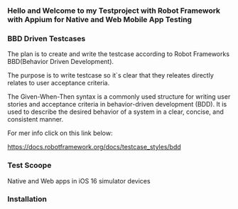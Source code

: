 
### Hello and Welcome to my Testproject with Robot Framework with Appium for Native and Web Mobile App Testing



### BBD Driven Testcases 

The plan is to create and write the testcase according to Robot Frameworks BBD(Behavior Driven Development). 

The purpose is to write testcase so it`s clear that they releates directly relates to user acceptance criteria. 

The Given-When-Then syntax is a commonly used structure for writing user stories and acceptance criteria in behavior-driven development (BDD). It is used to describe the desired behavior of a system in a clear, concise, and consistent manner.

For mer info click on this link below: 

https://docs.robotframework.org/docs/testcase_styles/bdd


### Test Scoope 

Native and Web apps in iOS 16 simulator devices 



### Installation 

